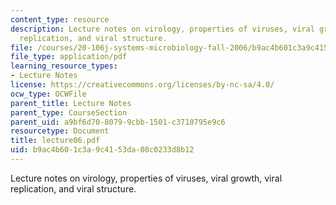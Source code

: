 ```yaml
---
content_type: resource
description: Lecture notes on virology, properties of viruses, viral growth, viral
  replication, and viral structure.
file: /courses/20-106j-systems-microbiology-fall-2006/b9ac4b601c3a9c4153da08c0233d8b12_lecture06.pdf
file_type: application/pdf
learning_resource_types:
- Lecture Notes
license: https://creativecommons.org/licenses/by-nc-sa/4.0/
ocw_type: OCWFile
parent_title: Lecture Notes
parent_type: CourseSection
parent_uid: a9bf6d70-8079-9cbb-1501-c3710795e9c6
resourcetype: Document
title: lecture06.pdf
uid: b9ac4b60-1c3a-9c41-53da-08c0233d8b12
---
```

Lecture notes on virology, properties of viruses, viral growth, viral replication, and viral structure.